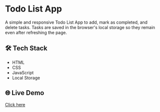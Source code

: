 # Todo List App
A simple and responsive Todo List App to add, mark as completed, and delete tasks. Tasks are saved in the browser's local storage so they remain even after refreshing the page.

## 🛠 Tech Stack
- HTML
- CSS
- JavaScript
- Local Storage

## 🌐 Live Demo
[Click here](https://shubhamprajapati116.github.io/TO-do-list/)
